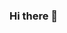 ### Hi there 👋

<!--<img src="https://2.bp.blogspot.com/-zdcnPKm4-6g/W-t1oLXkvJI/AAAAAAAABOo/TTh1BMhTgpgSiYv9JTcuts0MNHFR6UWtACLcBGAs/s1000/animation-video-type.gif">-->

<!--
**computer-engineer/computer-engineer** is a ✨ _special_ ✨ repository because its `README.md` (this file) appears on your GitHub profile.

Here are some ideas to get you started:

- 🔭 I’m currently working on ...
- 🌱 I’m currently learning ...
- 👯 I’m looking to collaborate on ...
- 🤔 I’m looking for help with ...
- 💬 Ask me about ...
- 📫 How to reach me: ...
- 😄 Pronouns: ...
- ⚡ Fun fact: ...
-->
